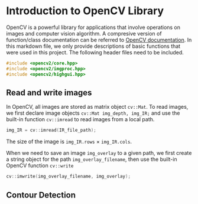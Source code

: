 # Introduction to OpenCV Library
OpenCV is a powerful library for applications that involve operations on images and computer vision algorithm. A compresive version of function/class documentation can be referred to [OpenCV documentation](https://docs.opencv.org/4.x/). In this markdown file, we only provide descriptions of basic functions that were used in this project. The following header files need to be included.

```cpp
#include <opencv2/core.hpp>
#include <opencv2/imgproc.hpp>
#include <opencv2/highgui.hpp>
```

## Read and write images <br />

In OpenCV, all images are stored as matrix object `cv::Mat`. To read images, we first declare image objects `cv::Mat img_depth, img_IR;` and use the built-in function `cv::imread` to read images from a local path. <br />

```c
img_IR = cv::imread(IR_file_path);
```

The size of the image is `img_IR.rows` $\times$ `img_IR.cols`.

When we need to save an image `img_overlay` to a given path, we first create a string object for the path `img_overlay_filename`, then use the built-in OpenCV function `cv::write` 
```cpp
cv::imwrite(img_overlay_filename, img_overlay);
```

## Contour Detection
